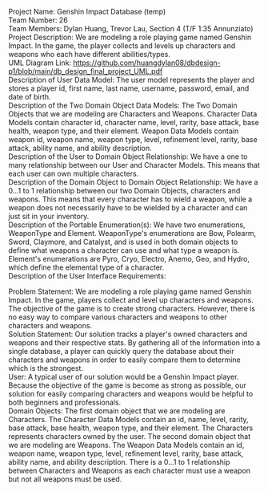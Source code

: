 Project Name: Genshin Impact Database (temp) <br/>
Team Number: 26 <br/>
Team Members: Dylan Huang, Trevor Lau, Section 4 (T/F 1:35 Annunziato) <br/>
Project Description: We are modeling a role playing game named Genshin Impact. In the game, the player collects and levels up characters and weapons who each have different abilities/types. <br/>
UML Diagram Link: https://github.com/huangdylan08/dbdesign-p1/blob/main/db_design_final_project_UML.pdf <br/>
Description of User Data Model: The user model represents the player and stores a player id, first name, last name, username, password, email, and date of birth. <br/>
Description of the Two Domain Object Data Models: The Two Domain Objects that we are modeling are Characters and Weapons. Character Data Models contain character id, character name, level, rarity, base attack, base health, weapon type, and their element. Weapon Data Models contain weapon id, weapon name, weapon type, level, refinement level, rarity, base attack, ability name, and ability description.<br/>
Description of the User to Domain Object Relationship: We have a one to many relationship between our User and Character Models. This means that each user can own multiple characters. <br/>
Description of the Domain Object to Domain Object Relationship: We have a 0...1 to 1 relationship between our two Domain Objects, characters and weapons. This means that every character has to wield a weapon, while a weapon does not necessarily have to be wielded by a character and can just sit in your inventory. <br/>
Description of the Portable Enumeration(s): We have two enumerations, WeaponType and Element. WeaponType's enumerations are Bow, Polearm, Sword, Claymore, and Catalyst, and is used in both domain objects to define what weapons a character can use and what type a weapon is. Element's enumerations are Pyro, Cryo, Electro, Anemo, Geo, and Hydro, which define the elemental type of a character. <br/>
Description of the User Interface Requirements: <br/>

Problem Statement: We are modeling a role playing game named Genshin Impact. In the game, players collect and level up characters and weapons. The objective of the game is to create strong characters. However, there is no easy way to compare various characters and weapons to other characters and weapons. <br/>
Solution Statement: Our solution tracks a player's owned characters and weapons and their respective stats. By gathering all of the information into a single database, a player can quickly query the database about their characters and weapons in order to easily compare them to determine which is the strongest. <br/>
User: A typical user of our solution would be a Genshin Impact player. Because the objective of the game is become as strong as possible, our solution for easily comparing characters and weapons would be helpful to both beginners and professionals. <br/>
Domain Objects: The first domain object that we are modeling are Characters. The Character Data Models contain an id, name, level, rarity, base attack, base health, weapon type, and their element. The Characters represents characters owned by the user. The second domain object that we are modeling are Weapons. The Weapon Data Models contain an id, weapon name, weapon type, level, refinement level, rarity, base attack, ability name, and ability description. There is a 0...1 to 1 relationship between Characters and Weapons as each character must use a weapon but not all weapons must be used. <br/>
